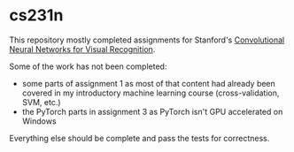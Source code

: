 # cs231n

This repository mostly completed assignments for Stanford's [Convolutional Neural Networks for Visual Recognition](http://cs231n.github.io/). 

Some of the work has not been completed:
  - some parts of assignment 1 as most of that content had already been covered in my introductory machine learning course (cross-validation, SVM, etc.)
  - the PyTorch parts in assignment 3 as PyTorch isn't GPU accelerated on Windows
  
Everything else should be complete and pass the tests for correctness.
